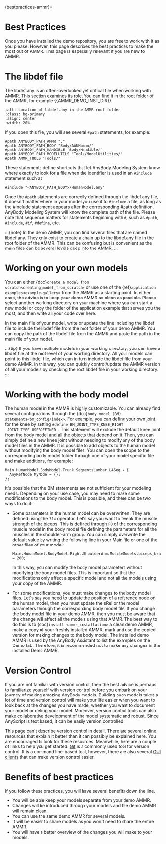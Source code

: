 (bestpractices-ammr)=

# Best Practices

Once you have installed the demo repository, you are free to work with it as you
please. However, this page describes the best practices to make the most out of
AMMR. This page is especially relevant if you are new to AMMR.

# The libdef file

The libdef.any is an often-overlooked yet critical file when working
with AMMR. This section examines its role. You can find it in the root
folder of the AMMR, for example {{AMMR_DEMO_INST_DIR}}.

```{image} _static/best-practices-libdef.png
:alt: Location of libdef.any in the AMMR root folder
:class: bg-primary
:align: center
:width: 20%
```
If you open this file, you will see several `#path` statements, for example:

```AnyScriptDoc
#path ANYBODY_PATH_AMMR "."
#path ANYBODY_PATH_BODY "Body/AAUHuman/"
#path ANYBODY_PATH_MANDIBLE "Body/Mandible/"
#path ANYBODY_PATH_MODELUTILS "Tools/ModelUtilities/"
#path AMMR_TOOLS "Tools/"
```

These statements define shortcuts that let AnyBody Modeling System know where 
exactly to look for a file when the identifier is used in an `#include` 
statement such as
```AnyScriptDoc
#include "<ANYBODY_PATH_BODY>/HumanModel.any"
```
Once the `#path` statements are correctly defined through the libdef.any file,
it doesn't matter where in your model you use it to `#include` a file, as long 
as the #include statement appears after the corresponding #path definition. AnyBody Modeling System will know the 
complete path of the file. Please note that sequence matters for statements 
beginning with `#`, such as `#path`, `#include`, `#if`, `#define`, etc. 

:::{note}
In the demo AMMR, you can find several files that are named libdef.any. They only
exist to create a chain up to the libdef.any file in the root folder of the AMMR.
This can be confusing but is convenient as the main files can be several levels
deep into the AMMR.
:::

# Working on your own models

You can either {doc}`create a model from scratch<creating_model_from_scratch>` or 
use one of the {ref}`application examples<example-gallery>` from the AMMR as a 
starting point. In either case, the advice is to keep your demo AMMR as clean as 
possible. Please select another working directory on your machine where you can 
start a new model or copy the folder of the application example that serves you 
the most, and then write all your code over here.

In the main file of your model, write or update the line including the libdef file 
to include the libdef file from the root folder of your demo AMMR. You can copy 
the path of the libdef file from the AMMR and paste the path in the main file 
of your model.

:::{tip}
If you have multiple models in your working directory, you can have a libdef file 
at the root level of your working directory. All your models can point to this
libdef file, which can in turn include the libdef file from your demo AMMR. In 
this way, you can quickly control/update the AMMR version of all your models by 
checking the root libdef file in your working directory.
:::

# Working with the body model

The human model in the AMMR is highly customizable. You can already find several
configurations through the {doc}`body model (BM) statements<bm_config/index>`. 
For example, you can define your own joint for the knee by setting
`#define BM_JOINT_TYPE_KNEE_RIGHT _JOINT_TYPE_USERDEFINED_`. This statement
will exclude the default knee joint from the body model and all the objects that
depend on it. Then, you can simply define a new knee joint without needing to
modify any of the body model files in the AMMR. It is possible to add objects 
to the human model without modifying the body model files. You can open the
scope to the corresponding body model folder through one of your model specific 
file and make additions, for example:
  ```AnyScriptDoc
  Main.HumanModel.BodyModel.Trunk.SegmentsLumbar.L4Seg = {
    AnyRefNode MyNode = {};
  };
  ```

It's possible that the BM statements are not sufficient for your modeling needs.
Depending on your use case, you may need to make some modifications to the body
model. This is possible, and there can be two ways to do it:
- Some parameters in the human model can be overwritten. They are defined using 
  the `??=` operator. Let's say you want to tweak the muscle strength of the 
  biceps. This is defined through `F0` of the corresponding muscle model in
  the body model file defining the parameters for all the muscles in the 
  shoulder-arm group. You can simply overwrite the default value by writing 
  the following line in your Main file or one of the other files of your model:
  ```AnyScriptDoc
  Main.HumanModel.BodyModel.Right.ShoulderArm.MuscleModels.biceps_brachii_caput_longum.F0 = 200;
  ```
  In this way, you can modify the body model parameters without modifying the 
  body model files. This is important so that the modifications only affect
  a specific model and not all the models using your copy of the AMMR.

- For some modifications, you must make changes to the body model files. Let's
  say you need to update the position of a reference node on the human model,
  then you must update the sRel or the model parameters through the corresponding
  body model file. If you change the body model file in your demo AMMR, then you 
  must be aware that the change will affect all the models using that AMMR.
  The best way to do this is to {doc}`install <ammr_installation>` a clean 
  demo AMMR, make a copy of your freshly installed AMMR, mark and use the copied
  version for making changes to the body model. The installed demo AMMR is used
  by the AnyBody Assistant to list the examples on the Demo tab. Therefore, it 
  is recommended not to make any changes in the installed Demo AMMR.

# Version Control

If you are not familiar with version control, then the best advice is perhaps to 
familiarize yourself with version control before you embark on your journey
of making amazing AnyBody models. Building such models takes a lot of time and
version control will make your life easier when you want to look back at the 
changes you have made, whether you want to document your model or debug your 
model. Moreover, version control tools can also make collaborative development
of the model systematic and robust. Since AnyScript is text based, it can be
easily version controlled.

This page can't describe version control in detail. There are several
online resources that explain it better than it can possibly be explained here.
You are encouraged to look for these resources. Meanwhile, here are a couple
of links to help you get started.
[Git](https://git-scm.com/) is a commonly used tool for version control. It is
a command line-based tool, however, there are also several 
[GUI clients](https://git-scm.com/downloads/guis?os=windows) that can make 
version control easier.

# Benefits of best practices

If you follow these practices, you will have several benefits down the line.
- You will be able keep your models separate from your demo AMMR.
- Changes will be introduced through your models and the demo AMMR will remain
  clean.
- You can use the same demo AMMR for several models.
- It will be easier to share models as you won't need to share the entire AMMR.
- You will have a better overview of the changes you will make to your models.


